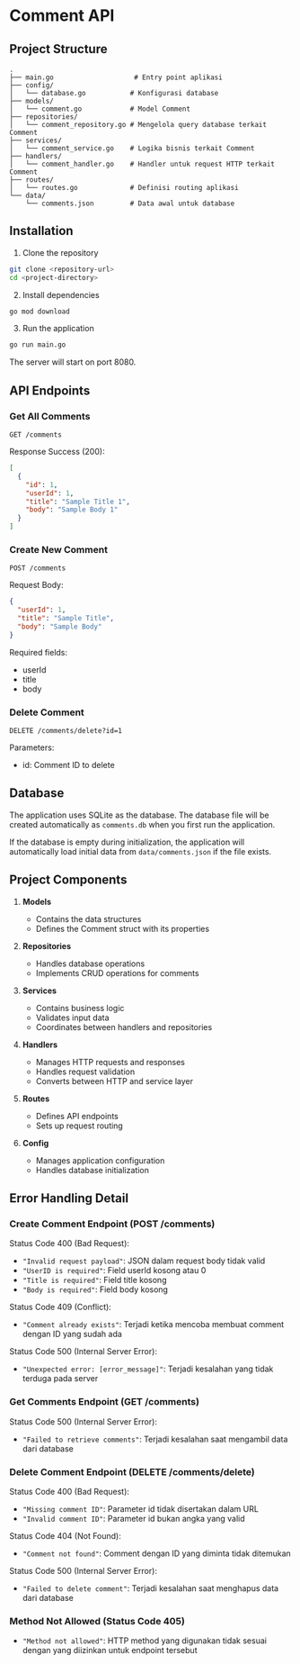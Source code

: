 # Comment API

## Project Structure

```
.
├── main.go                    # Entry point aplikasi
├── config/
│   └── database.go           # Konfigurasi database
├── models/
│   └── comment.go            # Model Comment
├── repositories/
│   └── comment_repository.go # Mengelola query database terkait Comment
├── services/
│   └── comment_service.go    # Logika bisnis terkait Comment
├── handlers/
│   └── comment_handler.go    # Handler untuk request HTTP terkait Comment
├── routes/
│   └── routes.go             # Definisi routing aplikasi
└── data/
    └── comments.json         # Data awal untuk database
```

## Installation

1. Clone the repository

```bash
git clone <repository-url>
cd <project-directory>
```

2. Install dependencies

```bash
go mod download
```

3. Run the application

```bash
go run main.go
```

The server will start on port 8080.

## API Endpoints

### Get All Comments

```
GET /comments
```

Response Success (200):

```json
[
  {
    "id": 1,
    "userId": 1,
    "title": "Sample Title 1",
    "body": "Sample Body 1"
  }
]
```

### Create New Comment

```
POST /comments
```

Request Body:

```json
{
  "userId": 1,
  "title": "Sample Title",
  "body": "Sample Body"
}
```

Required fields:

- userId
- title
- body

### Delete Comment

```
DELETE /comments/delete?id=1
```

Parameters:

- id: Comment ID to delete

## Database

The application uses SQLite as the database. The database file will be created automatically as `comments.db` when you first run the application.

If the database is empty during initialization, the application will automatically load initial data from `data/comments.json` if the file exists.

## Project Components

1. **Models**

   - Contains the data structures
   - Defines the Comment struct with its properties

2. **Repositories**

   - Handles database operations
   - Implements CRUD operations for comments

3. **Services**

   - Contains business logic
   - Validates input data
   - Coordinates between handlers and repositories

4. **Handlers**

   - Manages HTTP requests and responses
   - Handles request validation
   - Converts between HTTP and service layer

5. **Routes**

   - Defines API endpoints
   - Sets up request routing

6. **Config**
   - Manages application configuration
   - Handles database initialization

## Error Handling Detail

### Create Comment Endpoint (POST /comments)

Status Code 400 (Bad Request):

- `"Invalid request payload"`: JSON dalam request body tidak valid
- `"UserID is required"`: Field userId kosong atau 0
- `"Title is required"`: Field title kosong
- `"Body is required"`: Field body kosong

Status Code 409 (Conflict):

- `"Comment already exists"`: Terjadi ketika mencoba membuat comment dengan ID yang sudah ada

Status Code 500 (Internal Server Error):

- `"Unexpected error: [error_message]"`: Terjadi kesalahan yang tidak terduga pada server

### Get Comments Endpoint (GET /comments)

Status Code 500 (Internal Server Error):

- `"Failed to retrieve comments"`: Terjadi kesalahan saat mengambil data dari database

### Delete Comment Endpoint (DELETE /comments/delete)

Status Code 400 (Bad Request):

- `"Missing comment ID"`: Parameter id tidak disertakan dalam URL
- `"Invalid comment ID"`: Parameter id bukan angka yang valid

Status Code 404 (Not Found):

- `"Comment not found"`: Comment dengan ID yang diminta tidak ditemukan

Status Code 500 (Internal Server Error):

- `"Failed to delete comment"`: Terjadi kesalahan saat menghapus data dari database

### Method Not Allowed (Status Code 405)

- `"Method not allowed"`: HTTP method yang digunakan tidak sesuai dengan yang diizinkan untuk endpoint tersebut
